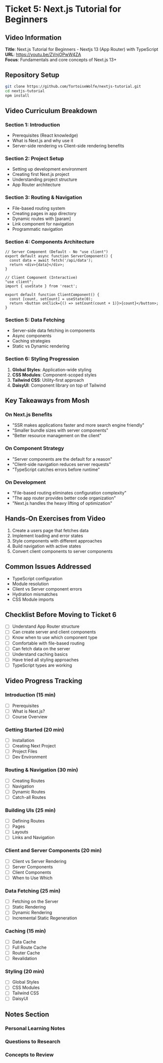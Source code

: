 # Ticket 5: Next.js Tutorial for Beginners

## Video Information
**Title**: Next.js Tutorial for Beginners - Nextjs 13 (App Router) with TypeScript  
**URL**: https://youtu.be/ZVnjOPwW4ZA  
**Focus**: Fundamentals and core concepts of Next.js 13+

## Repository Setup
```bash
git clone https://github.com/TortoiseWolfe/nextjs-tutorial.git
cd nextjs-tutorial
npm install
```

## Video Curriculum Breakdown

### Section 1: Introduction
- Prerequisites (React knowledge)
- What is Next.js and why use it
- Server-side rendering vs Client-side rendering benefits

### Section 2: Project Setup
- Setting up development environment
- Creating first Next.js project
- Understanding project structure
- App Router architecture

### Section 3: Routing & Navigation
- File-based routing system
- Creating pages in app directory
- Dynamic routes with [param]
- Link component for navigation
- Programmatic navigation

### Section 4: Components Architecture
```tsx
// Server Component (Default - No "use client")
export default async function ServerComponent() {
  const data = await fetch('/api/data');
  return <div>{data}</div>;
}

// Client Component (Interactive)
"use client";
import { useState } from 'react';

export default function ClientComponent() {
  const [count, setCount] = useState(0);
  return <button onClick={() => setCount(count + 1)}>{count}</button>;
}
```

### Section 5: Data Fetching
- Server-side data fetching in components
- Async components
- Caching strategies
- Static vs Dynamic rendering

### Section 6: Styling Progression
1. **Global Styles**: Application-wide styling
2. **CSS Modules**: Component-scoped styles
3. **Tailwind CSS**: Utility-first approach
4. **DaisyUI**: Component library on top of Tailwind

## Key Takeaways from Mosh

### On Next.js Benefits
- "SSR makes applications faster and more search engine friendly"
- "Smaller bundle sizes with server components"
- "Better resource management on the client"

### On Component Strategy
- "Server components are the default for a reason"
- "Client-side navigation reduces server requests"
- "TypeScript catches errors before runtime"

### On Development
- "File-based routing eliminates configuration complexity"
- "The app router provides better code organization"
- "Next.js handles the heavy lifting of optimization"

## Hands-On Exercises from Video
1. Create a users page that fetches data
2. Implement loading and error states
3. Style components with different approaches
4. Build navigation with active states
5. Convert client components to server components

## Common Issues Addressed
- TypeScript configuration
- Module resolution
- Client vs Server component errors
- Hydration mismatches
- CSS Module imports

## Checklist Before Moving to Ticket 6
- [ ] Understand App Router structure
- [ ] Can create server and client components
- [ ] Know when to use which component type
- [ ] Comfortable with file-based routing
- [ ] Can fetch data on the server
- [ ] Understand caching basics
- [ ] Have tried all styling approaches
- [ ] TypeScript types are working

## Video Progress Tracking

### Introduction (15 min)
- [ ] Prerequisites
- [ ] What is Next.js?
- [ ] Course Overview

### Getting Started (20 min)
- [ ] Installation
- [ ] Creating Next Project
- [ ] Project Files
- [ ] Dev Environment

### Routing & Navigation (30 min)
- [ ] Creating Routes
- [ ] Navigation
- [ ] Dynamic Routes
- [ ] Catch-all Routes

### Building UIs (25 min)
- [ ] Defining Routes
- [ ] Pages
- [ ] Layouts
- [ ] Links and Navigation

### Client and Server Components (20 min)
- [ ] Client vs Server Rendering
- [ ] Server Components
- [ ] Client Components
- [ ] When to Use Which

### Data Fetching (25 min)
- [ ] Fetching on the Server
- [ ] Static Rendering
- [ ] Dynamic Rendering
- [ ] Incremental Static Regeneration

### Caching (15 min)
- [ ] Data Cache
- [ ] Full Route Cache
- [ ] Router Cache
- [ ] Revalidation

### Styling (20 min)
- [ ] Global Styles
- [ ] CSS Modules
- [ ] Tailwind CSS
- [ ] DaisyUI

## Notes Section

### Personal Learning Notes
<!-- Add your own notes here as you work through the video -->

### Questions to Research
<!-- Track questions that come up during the tutorial -->

### Concepts to Review
<!-- Mark concepts that need more practice -->